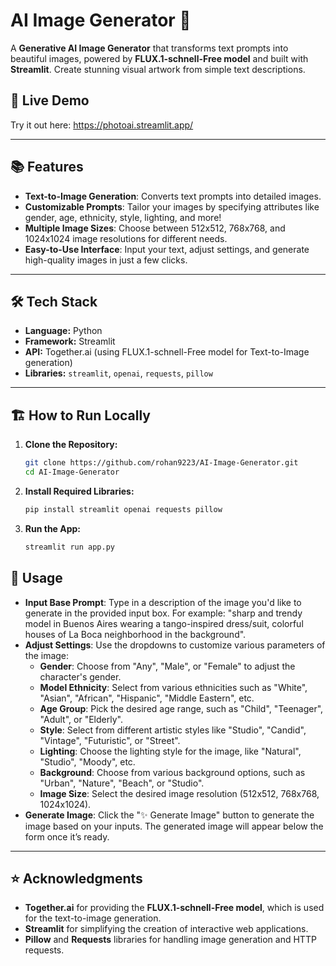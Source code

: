 # AI Image Generator 🎨

A **Generative AI Image Generator** that transforms text prompts into beautiful images, powered by **FLUX.1-schnell-Free model** and built with **Streamlit**. Create stunning visual artwork from simple text descriptions.

## 🚀 Live Demo
Try it out here: https://photoai.streamlit.app/

---

## 📚 Features
- **Text-to-Image Generation**: Converts text prompts into detailed images.
- **Customizable Prompts**: Tailor your images by specifying attributes like gender, age, ethnicity, style, lighting, and more!
- **Multiple Image Sizes**: Choose between 512x512, 768x768, and 1024x1024 image resolutions for different needs.
- **Easy-to-Use Interface**: Input your text, adjust settings, and generate high-quality images in just a few clicks.

---

## 🛠️ Tech Stack
- **Language:** Python  
- **Framework:** Streamlit  
- **API:** Together.ai (using FLUX.1-schnell-Free model for Text-to-Image generation)  
- **Libraries:** `streamlit`, `openai`, `requests`, `pillow`

---

## 🏗️ How to Run Locally

1. **Clone the Repository:**
   ```bash
   git clone https://github.com/rohan9223/AI-Image-Generator.git
   cd AI-Image-Generator
2. **Install Required Libraries:**
   ```bash
   pip install streamlit openai requests pillow
3. **Run the App:**
   ```bash
   streamlit run app.py
## 🎨 Usage
- **Input Base Prompt**: Type in a description of the image you'd like to generate in the provided input box. For example: "sharp and trendy model in Buenos Aires wearing a tango-inspired dress/suit, colorful houses of La Boca neighborhood in the background".
- **Adjust Settings**: Use the dropdowns to customize various parameters of the image:
  - **Gender**: Choose from "Any", "Male", or "Female" to adjust the character's gender.
  - **Model Ethnicity**: Select from various ethnicities such as "White", "Asian", "African", "Hispanic", "Middle Eastern", etc.
  - **Age Group**: Pick the desired age range, such as "Child", "Teenager", "Adult", or "Elderly".
  - **Style**: Select from different artistic styles like "Studio", "Candid", "Vintage", "Futuristic", or "Street".
  - **Lighting**: Choose the lighting style for the image, like "Natural", "Studio", "Moody", etc.
  - **Background**: Choose from various background options, such as "Urban", "Nature", "Beach", or "Studio".
  - **Image Size**: Select the desired image resolution (512x512, 768x768, 1024x1024).
- **Generate Image**: Click the "✨ Generate Image" button to generate the image based on your inputs. The generated image will appear below the form once it’s ready.

---

## ⭐ Acknowledgments
- **Together.ai** for providing the **FLUX.1-schnell-Free model**, which is used for the text-to-image generation.
- **Streamlit** for simplifying the creation of interactive web applications.
- **Pillow** and **Requests** libraries for handling image generation and HTTP requests.

